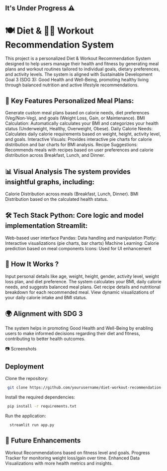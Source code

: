 ## It's Under Progress ⚠️
# 🍽️ Diet & 🏋️‍♂️ Workout Recommendation System


This project is a personalized Diet & Workout Recommendation System designed to help users manage their health and fitness by generating meal plans and workout routines tailored to individual goals, dietary preferences, and activity levels. The system is aligned with Sustainable Development Goal 3 (SDG 3): Good Health and Well-Being, promoting healthy living through balanced nutrition and active lifestyle recommendations.

## 🎯 Key Features Personalized Meal Plans: 
Generate custom meal plans based on calorie needs, diet preferences (Veg/Non-Veg), and goals (Weight Loss, Gain, or Maintenance). BMI Calculation: Automatically calculates your BMI and categorizes your health status (Underweight, Healthy, Overweight, Obese). Daily Calorie Needs: Calculates daily calorie requirements based on weight, height, activity level, and goals. Interactive Visuals: Provides interactive pie charts for calorie distribution and bar charts for BMI analysis. Recipe Suggestions: Recommends meals with recipes based on user preferences and calorie distribution across Breakfast, Lunch, and Dinner.

## 📊 Visual Analysis The system provides insightful graphs, including: 

Calorie Distribution across meals (Breakfast, Lunch, Dinner). BMI Distribution based on the calculated health status.

## 🛠️ Tech Stack Python: Core logic and model implementation Streamlit: 
Web-based user interface Pandas: Data handling and manipulation Plotly: Interactive visualizations (pie charts, bar charts) Machine Learning: Calorie prediction based on meal components Icons: Used for UI enhancement

## 🚀 How It Works ?
 Input personal details like age, weight, height, gender, activity level, weight loss plan, and diet preference. The system calculates your BMI, daily calorie needs, and suggests balanced meal plans. Get recipe details and nutritional breakdown for each recommended meal. View dynamic visualizations of your daily calorie intake and BMI status.

## 🌍 Alignment with SDG 3 

The system helps in promoting Good Health and Well-Being by enabling users to make informed decisions regarding their diet and fitness, contributing to better health outcomes.

📷 Screenshots


## Deployment

Clone the repository: 
```bash
 git clone https://github.com/yourusername/diet-workout-recommendation-system.git
```

Install the required dependencies: 
```bash
 pip install -r requirements.txt
```

Run the application: 
```bash
  streamlit run app.py
```

## 🎯 Future Enhancements

Workout Recommendations based on fitness level and goals. Progress Tracker for monitoring weight loss/gain over time. Enhanced Data Visualizations with more health metrics and insights.

